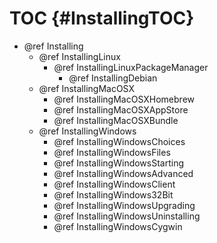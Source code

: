 TOC {#InstallingTOC}
====================

- @ref Installing
  - @ref InstallingLinux
    - @ref InstallingLinuxPackageManager
      - @ref InstallingDebian
  - @ref InstallingMacOSX
    - @ref InstallingMacOSXHomebrew
    - @ref InstallingMacOSXAppStore
    - @ref InstallingMacOSXBundle
  - @ref InstallingWindows
    - @ref InstallingWindowsChoices
    - @ref InstallingWindowsFiles
    - @ref InstallingWindowsStarting
    - @ref InstallingWindowsAdvanced
    - @ref InstallingWindowsClient
    - @ref InstallingWindows32Bit
    - @ref InstallingWindowsUpgrading
    - @ref InstallingWindowsUninstalling
    - @ref InstallingWindowsCygwin
